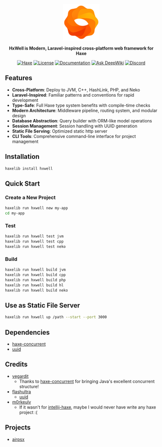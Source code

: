 <div align="center">  
  <img src="template/project/public/hxwell.svg" alt="HxWell Logo" width="120"/>  
    
  **HxWell is Modern, Laravel-inspired cross-platform web framework for Haxe**  
  
  [![Haxe](https://img.shields.io/badge/Haxe-4.3+-orange.svg)](https://haxe.org/)
  [![License](https://img.shields.io/badge/license-MIT-blue.svg)](LICENSE)
  [![Documentation](https://img.shields.io/badge/docs-latest-brightgreen.svg)](#documentation)
  [![Ask DeepWiki](https://deepwiki.com/badge.svg)](https://deepwiki.com/hxwell/hxwell)
  [![Discord](https://img.shields.io/discord/1406250185943945316.svg?color=7289da)](https://discord.gg/D2JajXppjK)

</div>  
  
## Features  
  
- **Cross-Platform**: Deploy to JVM, C++, HashLink, PHP, and Neko  
- **Laravel-Inspired**: Familiar patterns and conventions for rapid development  
- **Type-Safe**: Full Haxe type system benefits with compile-time checks  
- **Modern Architecture**: Middleware pipeline, routing system, and modular design  
- **Database Abstraction**: Query builder with ORM-like model operations  
- **Session Management**: Session handling with UUID generation  
- **Static File Serving**: Optimized static http server
- **CLI Tools**: Comprehensive command-line interface for project management
  
## Installation  
  
```bash  
haxelib install hxwell
```

## Quick Start

### Create a New Project
```bash
haxelib run hxwell new my-app  
cd my-app
```

### Test
```bash
haxelib run hxwell test jvm
haxelib run hxwell test cpp
haxelib run hxwell test neko
```

### Build
```bash
haxelib run hxwell build jvm  
haxelib run hxwell build cpp  
haxelib run hxwell build php  
haxelib run hxwell build hl  
haxelib run hxwell build neko
```

## Use as Static File Server
```bash
haxelib run hxwell up /path --start --port 3000
```

## Dependencies
- [haxe-concurrent](https://github.com/vegardit/haxe-concurrent)
- [uuid](https://github.com/flashultra/uuid)

## Credits
- [vegardit](https://github.com/vegardit)
  - Thanks to [haxe-concurrent](https://github.com/vegardit/haxe-concurrent) for bringing Java's excellent concurrent structure!
- [flashultra](https://github.com/flashultra)
  - [uuid](https://github.com/flashultra/uuid)
- [m0rkeulv](https://github.com/m0rkeulv)
  - If it wasn't for [intellij-haxe](https://github.com/HaxeFoundation/intellij-haxe), maybe I would never have write any haxe project :(

## Projects
- [airpsx](https://github.com/barisyild/airpsx)
